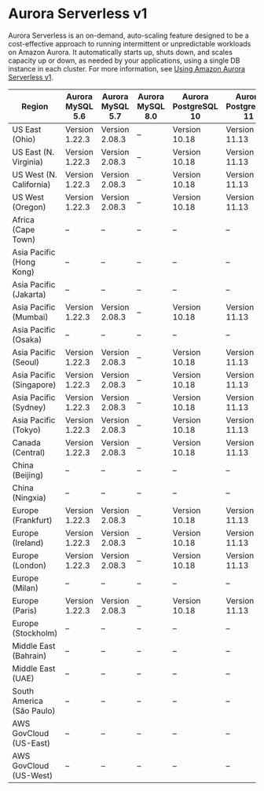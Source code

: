 # Aurora Serverless v1<a name="Concepts.Aurora_Fea_Regions_DB-eng.Feature.Serverless"></a>

Aurora Serverless is an on\-demand, auto\-scaling feature designed to be a cost\-effective approach to running intermittent or unpredictable workloads on Amazon Aurora\. It automatically starts up, shuts down, and scales capacity up or down, as needed by your applications, using a single DB instance in each cluster\. For more information, see [Using Amazon Aurora Serverless v1](aurora-serverless.md)\.


| Region | Aurora MySQL 5\.6 | Aurora MySQL 5\.7 | Aurora MySQL 8\.0 | Aurora PostgreSQL 10 | Aurora PostgreSQL 11 | 
| --- | --- | --- | --- | --- | --- | 
| US East \(Ohio\) | Version 1\.22\.3 | Version 2\.08\.3 | – | Version 10\.18 | Version 11\.13 | 
| US East \(N\. Virginia\) | Version 1\.22\.3 | Version 2\.08\.3 | – | Version 10\.18 | Version 11\.13 | 
| US West \(N\. California\) | Version 1\.22\.3 | Version 2\.08\.3 | – | Version 10\.18 | Version 11\.13 | 
| US West \(Oregon\) | Version 1\.22\.3 | Version 2\.08\.3 | – | Version 10\.18 | Version 11\.13 | 
| Africa \(Cape Town\) | – | – | – | – | – | 
| Asia Pacific \(Hong Kong\) | – | – | – | – | – | 
| Asia Pacific \(Jakarta\) | – | – | – | – | – | 
| Asia Pacific \(Mumbai\) | Version 1\.22\.3 | Version 2\.08\.3 | – | Version 10\.18 | Version 11\.13 | 
| Asia Pacific \(Osaka\) | – | – | – | – | – | 
| Asia Pacific \(Seoul\) | Version 1\.22\.3 | Version 2\.08\.3 | – | Version 10\.18 | Version 11\.13 | 
| Asia Pacific \(Singapore\) | Version 1\.22\.3 | Version 2\.08\.3 | – | Version 10\.18 | Version 11\.13 | 
| Asia Pacific \(Sydney\) | Version 1\.22\.3 | Version 2\.08\.3 | – | Version 10\.18 | Version 11\.13 | 
| Asia Pacific \(Tokyo\) | Version 1\.22\.3 | Version 2\.08\.3 | – | Version 10\.18 | Version 11\.13 | 
| Canada \(Central\) | Version 1\.22\.3 | Version 2\.08\.3 | – | Version 10\.18 | Version 11\.13 | 
| China \(Beijing\) | – | – | – | – | – | 
| China \(Ningxia\) | – | – | – | – | – | 
| Europe \(Frankfurt\) | Version 1\.22\.3 | Version 2\.08\.3 | – | Version 10\.18 | Version 11\.13 | 
| Europe \(Ireland\) | Version 1\.22\.3 | Version 2\.08\.3 | – | Version 10\.18 | Version 11\.13 | 
| Europe \(London\) | Version 1\.22\.3 | Version 2\.08\.3 | – | Version 10\.18 | Version 11\.13 | 
| Europe \(Milan\) | – | – | – | – | – | 
| Europe \(Paris\) | Version 1\.22\.3 | Version 2\.08\.3 | – | Version 10\.18 | Version 11\.13 | 
| Europe \(Stockholm\) | – | – | – | – | – | 
| Middle East \(Bahrain\) | – | – | – | – | – | 
| Middle East \(UAE\) | – | – | – | – | – | 
| South America \(São Paulo\) | – | – | – | – | – | 
| AWS GovCloud \(US\-East\) | – | – | – | – | – | 
| AWS GovCloud \(US\-West\) | – | – | – | – | – | 
